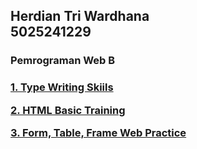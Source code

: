 <h2>
Herdian Tri Wardhana<br>
5025241229
</h2>

### __Pemrograman Web B__

<h3>  
  
[1. Type Writing Skiils](https://github.com/herdiantwd/Pemrograman-Web-A/blob/4015933deff9069c527c572145c8a71d1b05c8ff/Type%20Writing%20Skiils/readme.md)
  
[2. HTML Basic Training](https://github.com/herdiantwd/Pemrograman-Web-A/tree/9b4d9ff3ed6ede36bc59f0c4c871bd8024d8f3c5/HTML-Training)

[3. Form, Table, Frame Web Practice](https://github.com/herdiantwd/Pemrograman-Web-A/tree/4015933deff9069c527c572145c8a71d1b05c8ff/Form%2C%20Table%2C%20Frame%20Web%20Practice)

</h3>
